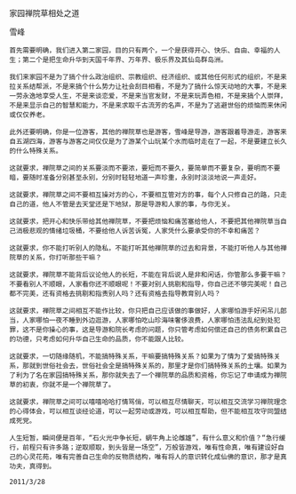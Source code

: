 家园禅院草相处之道

雪峰


    首先需要明确，我们进入第二家园，目的只有两个，一个是获得开心、快乐、自由、幸福的人生；第二个是把生命升华到天国千年界、万年界、极乐界及其仙岛群岛洲。

    我们来家园不是为了搞个什么政治组织、宗教组织、经济组织、或其他任何形式的组织，不是来拉关系结帮派，不是来搞个什么势力让社会刮目相看，不是为了搞什么惊天动地的大事，不是来一劳永逸地享受人生，不是来谈恋爱，不是来当官发财，不是来玩弄色相，不是来搞个人崇拜，不是来显示自己的智慧和能力，不是来求取千古流芳的名声，不是为了逃避世俗的烦恼而来休闲或仅仅养老。

    此外还要明确，你是一位游客，其他的禅院草也是游客，雪峰是导游，游客跟着导游走，游客来自五湖四海，游客与游客之间仅仅是为了游某个山玩某个水而临时走在了一起，不是要建立长久的什么特殊关系。

    这就要求，禅院草之间的关系要淡而不要浓，要短而不要久，要简单而不要复杂，要明而不要暗，要随时准备分别甚至永别，分别时轻轻地道一声珍重，永别时淡淡地说一声走好。

    这就要求，禅院草之间不要相互操对方的心，不要相互管对方的事，每个人只修自己的路，只走自己的道，他人不管是去天堂还是下地狱，那是导游和人家的事，与你无关。

    这就要求，把开心和快乐带给其他禅院草，不要把烦恼和痛苦塞给他人，不要把其他禅院草当自己消极悲观的情绪垃圾桶，不要给他人诉苦诉冤，人家凭什么要承受你的不幸和痛苦？

    这就要求，你不能打听别人的隐私，不能打听其他禅院草的过去和背景，不能打听他人与其他禅院草的关系，你打听那些干嘛？

    这就要求，禅院草不能背后议论他人的长短，不能在背后说人是非和闲话，你管那么多要干嘛？不要看别人不顺眼，人家看你还不顺眼呢！不要对别人挑剔和指导，你自己还不够完美呢！自己都不完美，还有资格去挑剔和指责别人吗？还有资格去指导教育别人吗？

    这就要求，禅院草之间相互不能作比较，你只把自己应该做的事做好，人家哪怕游手好闲吊儿郎当，人家哪怕一夜不睡到外边逛游，人家哪怕吃山珍海味奢侈浪费，人家哪怕违法乱纪到处犯罪，这不是你操心的事，这是导游和院长考虑的问题，你只管考虑如何偿还自己的债务积累自己的功德，只考虑如何升华自己生命的品质，你不能跟人比较。

    这就要求，一切随缘随机，不能搞特殊关系，干嘛要搞特殊关系？如果为了情为了爱搞特殊关系，那就到世俗社会去，世俗社会全是搞特殊关系的，那里才是你们搞特殊关系的土壤。如果为了利为了名在家园搞特殊关系，那你就失去了一个禅院草的品质和资格，你忘记了申请成为禅院草的初衷，你就不是一个禅院草了。

    这就要求，禅院草之间可以嘻嘻哈哈打情骂俏，可以相互尽情聊天，可以相互交流学习禅院理念的心得体会，可以相互谈经论道，可以一起劳动或游戏，可以相互帮助，但不能相互攻守同盟结成死党。

    人生短暂，瞬间便是百年，“石火光中争长短，蜗牛角上论雌雄”，有什么意义和价值？“急行缓行，前程只有许多路；逆取顺取，到头皆是一场空”，万般皆游戏，唯有性命真，唯有建设好自己的心灵花苑，唯有完善自己生命的反物质结构，唯有将人的意识转化成仙佛的意识，那才是真功夫，真得到。

    2011/3/28



